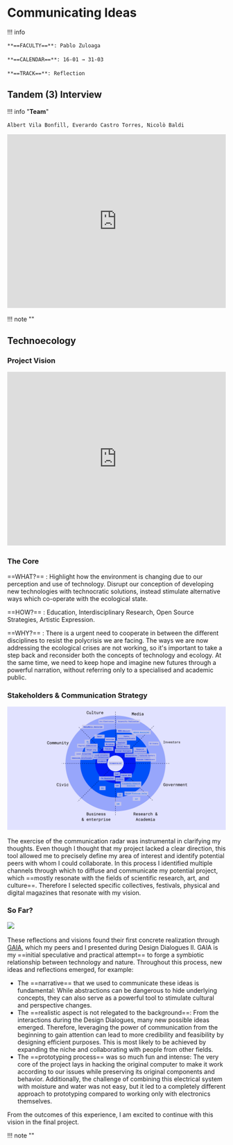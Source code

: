 # Communicating Ideas

!!! info 
    
    **==FACULTY==**: Pablo Zuloaga    

    **==CALENDAR==**: 16-01 → 31-03

    **==TRACK==**: Reflection

<div style="clear:both;"></div>

## **Tandem (3) Interview**

!!! info "**Team**"

    Albert Vila Bonfill, Everardo Castro Torres, Nicolò Baldi

<iframe 
    width="100%" 
    height="400" 
    src="https://www.youtube.com/embed/uJcjDwr-P6c?si=E9n77YbCukScl7wv" 
    title="YouTube video player" 
    frameborder="0" 
    allow="accelerometer; autoplay; clipboard-write; encrypted-media; gyroscope; picture-in-picture; web-share" allowfullscreen>
</iframe>

!!! note ""

## **Technoecology**
### **Project Vision**

<iframe 
    src="https://docs.google.com/presentation/d/e/2PACX-1vSyn5TtdGdBB-KGHd-1ZwO-6JmwxwqENpcrNKT5Wl-BzBx6EWjuxArNQl8ed3SU6Nt6JUOLFiJ5Vu8_/embed?start=false&loop=false&delayms=3000" 
    frameborder="0" 
    width="100%" 
    height="400" 
    allowfullscreen="true" 
    mozallowfullscreen="true" 
    webkitallowfullscreen="true">
</iframe>

### **The Core**

==WHAT?==
: Highlight how the environment is changing due to our perception and use of technology.
Disrupt our conception of developing new technologies with technocratic solutions, instead stimulate alternative ways which co-operate with the ecological state.

==HOW?==
: Education, Interdisciplinary Research, Open Source Strategies, Artistic Expression.

==WHY?==
: There is a urgent need to cooperate in between the different disciplines to resist the polycrisis we are facing.
The ways we are now addressing the ecological crises are not working, so it's important to take a step back and reconsider both the concepts of technology and ecology.
At the same time, we need to keep hope and imagine new futures through a powerful narration, without referring only to a specialised and academic public.

### **Stakeholders & Communication Strategy**

![](../images/CI01.jpg)

The exercise of the communication radar was instrumental in clarifying my thoughts. Even though I thought that my project lacked a clear direction, this tool allowed me to precisely define my area of interest and identify potential peers with whom I could collaborate. In this process I identified multiple channels through which to diffuse and communicate my potential project, which ==mostly resonate with the fields of scientific research, art, and culture==. Therefore I selected specific collectives, festivals, physical and digital magazines that resonate with my vision.

### **So Far?**

![](../images/CI02.jpg)

These reflections and visions found their first concrete realization through [GAIA](https://github.com/niente010/GAIA), which my peers and I presented during Design Dialogues II. GAIA is my ==initial speculative and practical attempt== to forge a symbiotic relationship between technology and nature. 
Throughout this process, new ideas and reflections emerged, for example:

- The ==narrative== that we used to communicate these ideas is fundamental: While abstractions can be dangerous to hide underlying concepts, they can also serve as a powerful tool to stimulate cultural and perspective changes.
- The ==realistic aspect is not relegated to the background==: From the interactions during the Design Dialogues, many new possible ideas emerged. Therefore, leveraging the power of communication from the beginning to gain attention can lead to more credibility and feasibility by designing efficient purposes. This is most likely to be achieved by expanding the niche and collaborating with people from other fields.
- The ==prototyping process== was so much fun and intense: The very core of the project lays in hacking the original computer to make it work according to our issues while preserving its original components and behavior. Additionally, the challenge of combining this electrical system with moisture and water was not easy, but it led to a completely different approach to prototyping compared to working only with electronics themselves.

From the outcomes of this experience, I am excited to continue with this vision in the final project.

!!! note ""
